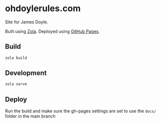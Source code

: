 ohdoylerules.com
================

Site for James Doyle.

Built using [Zola](https://www.getzola.org/). Deployed using [GitHub Pages](https://pages.github.com/).

## Build

```sh
zola build
```

## Development

```sh
zola serve
```

## Deploy

Run the build and make sure the gh-pages settings are set to use the `docs/` folder in the main branch
